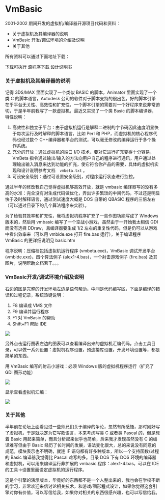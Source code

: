 # VmBasic

2001-2002 期间开发的虚拟机/编译器开源项目代码和资料：

- 关于虚拟机及其编译器的说明
- VmBasic 开发/调试环境的介绍及说明
- 关于其他

所有资料可以通过下面地址下载：

[下载可执行](https://www.skywind.me/resource/vmbeta.zip) [源程序下载](https://www.skywind.me/resource/skywind/vmbsrc.zip) [设计说明书](https://www.skywind.me/maker/VmBasicDesign.pdf)


### 关于虚拟机及其编译器的说明

记得 3DS/MAX 里面实现了一个类似 BASIC 的脚本，Animator 里面实现了一个类 C 的脚本语言，Autodesk 公司的软件对于脚本支持的很出色，好的脚本引擎在乎平台无关性、高效性和扩充性，一个脚本引擎的需要对一个好程序来说非常迫切，于是半年前我写了一款虚拟机，最近又实现了一个类 Basic 的脚本编译器，特性说明：

1) 高效性和独立于平台：由于虚拟机运行是解释二进制的字节码因此速度明显快于每次运行及时解释的脚本语言，比如 Perl 和 PHP，而虚拟机的核心程序代码也经过数个 C++编译器和平台的测试，可以毫无修改的编译运行于多个操作系统。
2) 充分的开放：通过虚拟机的端口 I/O 技术，要对它进行扩充变得十分容易，VmBeta 指令通过输出/输入的方法向用户自己的程序进行通讯，用户通过处理输出输入消息来达到功能的扩充，使它符合你产品的需要，具体的虚拟机实现和设计说明参考文档　`vmbeta.txt` 。
3) 可设安全级别：通过可设置安全级别，对程序运行状态进行监控。

通过半年的修改我自己觉得虚拟机够高效开放，就是 vmbasic 编译器写的没有多高的水准：完全没有对生成代码做优化，弄出许多繁琐的中间代码，不过还是明显快于及时解释语言，通过测试速度大概是 DOS 自带的 QBASIC 程序的三倍左右（可以通过目录下的几个算法程序来实验）。

为了检验其效率和扩充性，我将虚拟机程序扩充了一些作图功能写成了 Windows 版本的，然后用 vmbasic 编写了一个空战小游戏，虽然由于一开始我太相信 GDI 而没有选择 DDraw，且编译器要生成 1/2 左右的重复性代码，但是仍可以从游戏中看出效率来（可以用 vmbide.exe 打开 fire.bas 运行），关于编译程序 VmBasic 的更详细说明见 basic.htm

程序说明：压缩档包括虚拟机运行程序 (vmbeta.exe)，VmBasic 调试开发平台 (vmbide.exe)，四个算法例子 (alex1-4.bas)，一个射击游戏例子 (fire.bas) 及其图片，说明帮助文档若干。。。

### VmBasic开发/调试环境介绍及说明

右边的图是完整的开发环境左边是语句帮助，中间是代码编写区，下面是编译的错误和过程记录，系统热键说明：

1) F8 编译成 VMS 文件
2) F9 编译并运行程序
3) F1 对 VmBasic 的帮助
4) Shift+F1 帮助 IDE

![](https://skywind3000.github.io/images/p/vmbasic/vmbasic1.gif)

另外点击运行图表左边的图表可以查看编译出来的虚拟机汇编代码。点击工具目录，可以做一系列设置：虚拟机程序设置，预连接库设置，开发环境设置等，都是简单的东西。

用 VmBasic 编写的射击小游戏：必须 Windows 版的虚拟机程序运行（扩充了 GDI 图形功能）

![](https://skywind3000.github.io/images/p/vmbasic/vmbasic3.gif)

显示查看虚拟机汇编：

![](https://skywind3000.github.io/images/p/vmbasic/vmbasic2.gif)

### 关于其他

半年前在论坛上面看见过一些师兄们关于编译的争论，忽然有所感悟，那时刚好写了虚拟机，于是就决定为它写款语言，本来考虑写类 C 或者类 Pascal 的，但是想着 Basic 用起来简单，而且分析起来似乎也简单，后来我才发现虽然没有 C 的编译难写但由于 Basic 经历了长时间的发展，语法变化很大，总的来说没有同意的规范，模块表示也不明确，就连 IF 语句都有好多种版本，所以一个支持函数/过程的 Basic 编译器我觉得比 Pascal 难写的多。目录 DOS 下有 DOS 环境的编译器和虚拟机，可以用来编译运行非扩展的 vmbasic 程序：alex1-4.bas，可以在 IDE 的工具->设置里面设定虚拟机的运行程序。

这是个引擎的演示版本，毕竟好的东西都不是一个人整出来的，我也会在学校不断的学习，非常欢迎来信讨论相关技术，和游戏/图形程式设计，如果你觉得这套引擎对你有价值，可以写信给我，如果你对相关的东西很感兴趣，也可以写信给我。








